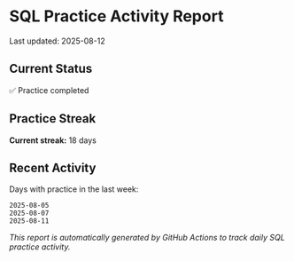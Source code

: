 # SQL Practice Activity Report

Last updated: 2025-08-12

## Current Status

✅ Practice completed

## Practice Streak

**Current streak:** 18 days

## Recent Activity

Days with practice in the last week:

```
2025-08-05
2025-08-07
2025-08-11
```

*This report is automatically generated by GitHub Actions to track daily SQL practice activity.*
